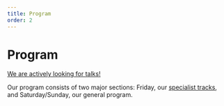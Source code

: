 ```yaml
---
title: Program
order: 2
---
```

# Program

[We are actively looking for talks!](/speak)

Our program consists of two major sections: Friday, our [specialist tracks](/tracks), and Saturday/Sunday, our general program. 
